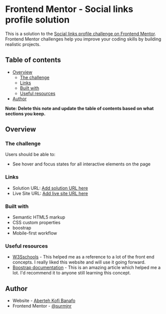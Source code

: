 # Frontend Mentor - Social links profile solution

This is a solution to the [Social links profile challenge on Frontend Mentor](https://www.frontendmentor.io/challenges/social-links-profile-UG32l9m6dQ). Frontend Mentor challenges help you improve your coding skills by building realistic projects. 

## Table of contents

- [Overview](#overview)
  - [The challenge](#the-challenge)
  - [Links](#links)
  - [Built with](#built-with)
  - [Useful resources](#useful-resources)
- [Author](#author)

**Note: Delete this note and update the table of contents based on what sections you keep.**

## Overview

### The challenge

Users should be able to:

- See hover and focus states for all interactive elements on the page


### Links

- Solution URL: [Add solution URL here](https://your-solution-url.com)
- Live Site URL: [Add live site URL here](https://your-live-site-url.com)



### Built with

- Semantic HTML5 markup
- CSS custom properties
- boostrap
- Mobile-first workflow



### Useful resources

- [W3Sschools](https://www.w3schools.com/) - This helped me as a reference to a lot of the front end concepts. I really liked this website and will use it going forward.
- [Boostrap documentation](https://getbootstrap.com/docs/5.0/getting-started/introduction/) - This is an amazing article which helped me a lot. I'd recommend it to anyone still learning this concept.


## Author

- Website - [Aberteh Kofi Banafo](https://www.your-site.com)
- Frontend Mentor - [@surmjnr](https://www.frontendmentor.io/profile/surmjnr)



